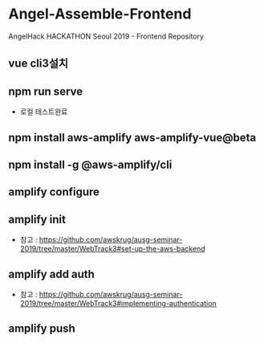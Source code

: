 # Angel-Assemble-Frontend
AngelHack HACKATHON Seoul 2019 - Frontend Repository

## vue cli3설치
## npm run serve
* 로컬 테스트완료
## npm install aws-amplify aws-amplify-vue@beta
## npm install -g @aws-amplify/cli
## amplify configure
## amplify init
* 참고 : https://github.com/awskrug/ausg-seminar-2019/tree/master/WebTrack3#set-up-the-aws-backend
## amplify add auth
- 참고 : https://github.com/awskrug/ausg-seminar-2019/tree/master/WebTrack3#implementing-authentication
## amplify push
